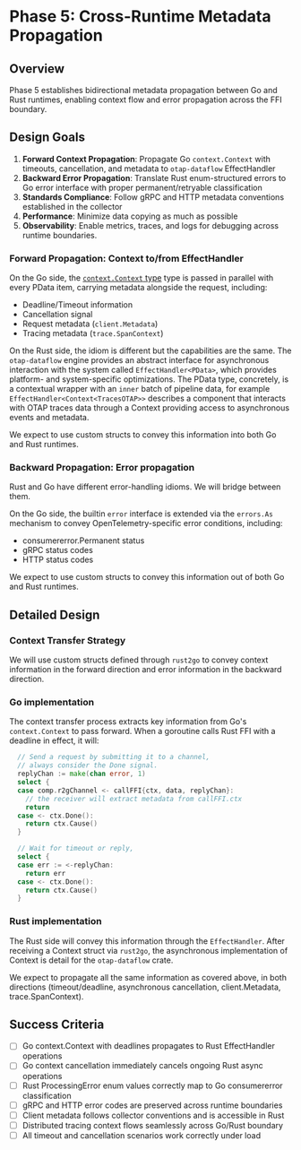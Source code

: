 # Phase 5: Cross-Runtime Metadata Propagation

## Overview

Phase 5 establishes bidirectional metadata propagation between Go and
Rust runtimes, enabling context flow and error propagation across the
FFI boundary.

## Design Goals

1. **Forward Context Propagation**: Propagate Go `context.Context` with timeouts, cancellation, and metadata to `otap-dataflow` EffectHandler
2. **Backward Error Propagation**: Translate Rust enum-structured errors to Go error interface with proper permanent/retryable classification
3. **Standards Compliance**: Follow gRPC and HTTP metadata conventions established in the collector
4. **Performance**: Minimize data copying as much as possible
5. **Observability**: Enable metrics, traces, and logs for debugging across runtime boundaries.

### Forward Propagation: Context to/from EffectHandler

On the Go side, the [`context.Context`
type](https://pkg.go.dev/context#Context) type is passed in parallel
with every PData item, carrying metadata alongside the request, including:

- Deadline/Timeout information
- Cancellation signal
- Request metadata (`client.Metadata`)
- Tracing metadata (`trace.SpanContext`)

On the Rust side, the idiom is different but the capabilities are the
same. The `otap-dataflow` engine provides an abstract interface for
asynchronous interaction with the system called
`EffectHandler<PData>`, which provides platform- and system-specific
optimizations. The PData type, concretely, is a contextual wrapper
with an `inner` batch of pipeline data, for example
`EffectHandler<Context<TracesOTAP>>` describes a component that
interacts with OTAP traces data through a Context providing access
to asynchronous events and metadata.

We expect to use custom structs to convey this information into both
Go and Rust runtimes.

### Backward Propagation: Error propagation

Rust and Go have different error-handling idioms.  We will bridge
between them.

On the Go side, the builtin `error` interface is extended via the
`errors.As` mechanism to convey OpenTelemetry-specific error
conditions, including:

- consumererror.Permanent status
- gRPC status codes
- HTTP status codes

We expect to use custom structs to convey this information out of both
Go and Rust runtimes.

## Detailed Design

### Context Transfer Strategy

We will use custom structs defined through `rust2go` to convey context
information in the forward direction and error information in the
backward direction.

### Go implementation

The context transfer process extracts key information from Go's
`context.Context` to pass forward. When a goroutine calls Rust FFI
with a deadline in effect, it will:

```go
  // Send a request by submitting it to a channel,
  // always consider the Done signal.
  replyChan := make(chan error, 1)
  select {
  case comp.r2gChannel <- callFFI{ctx, data, replyChan}:
    // the receiver will extract metadata from callFFI.ctx
    return
  case <- ctx.Done():
    return ctx.Cause()
  }

  // Wait for timeout or reply,
  select {
  case err := <-replyChan:
    return err
  case <- ctx.Done():
    return ctx.Cause()
  }
```

### Rust implementation

The Rust side will convey this information through the
`EffectHandler`. After receiving a Context struct via `rust2go`, the
asynchronous implementation of Context is detail for the
`otap-dataflow` crate.

We expect to propagate all the same information as covered above, in
both directions (timeout/deadline, asynchronous cancellation,
client.Metadata, trace.SpanContext).

## Success Criteria

- [ ] Go context.Context with deadlines propagates to Rust EffectHandler operations
- [ ] Go context cancellation immediately cancels ongoing Rust async operations
- [ ] Rust ProcessingError enum values correctly map to Go consumererror classification
- [ ] gRPC and HTTP error codes are preserved across runtime boundaries
- [ ] Client metadata follows collector conventions and is accessible in Rust
- [ ] Distributed tracing context flows seamlessly across Go/Rust boundary
- [ ] All timeout and cancellation scenarios work correctly under load
